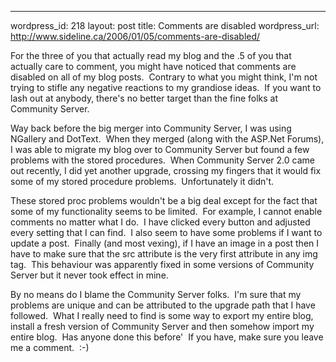 --- 
wordpress_id: 218
layout: post
title: Comments are disabled
wordpress_url: http://www.sideline.ca/2006/01/05/comments-are-disabled/

<p>For the three of you that actually read my blog and the .5 of you that actually care to comment, you might have noticed that comments are disabled on all of my blog posts.  Contrary to what you might think, I'm not trying to stifle any negative reactions to my grandiose ideas.  If you want to lash out at anybody, there's no better target than the fine folks at Community Server.</p>
<p>Way back before the big merger into Community Server, I was using NGallery and DotText.  When they merged (along with the ASP.Net Forums), I was able to migrate my blog over to Community Server but found a few problems with the stored procedures.  When Community Server 2.0 came out recently, I did yet another upgrade, crossing my fingers that it would fix some of my stored procedure problems.  Unfortunately it didn't.</p>
<p>These stored proc problems wouldn't be a big deal except for the fact that some of my functionality seems to be limited.  For example, I cannot enable comments no matter what I do.  I have clicked every button and adjusted every setting that I can find.  I also seem to have some problems if I want to update a post.  Finally (and most vexing), if I have an image in a post then I have to make sure that the src attribute is the very first attribute in any img tag.  This behaviour was apparently fixed in some versions of Community Server but it never took effect in mine.</p>
<p>By no means do I blame the Community Server folks.  I'm sure that my problems are unique and can be attributed to the upgrade path that I have followed.  What I really need to find is some way to export my entire blog, install a fresh version of Community Server and then somehow import my entire blog.  Has anyone done this before'  If you have, make sure you leave me a comment.  :-)</p>
